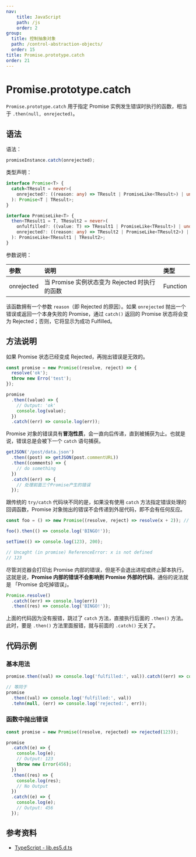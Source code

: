```yaml
---
nav:
    title: JavaScript
    path: /js
    order: 2
group:
  title: 控制抽象对象
  path: /control-abstraction-objects/
  order: 15
title: Promise.prototype.catch
order: 21
---
```


# Promise.prototype.catch

`Promise.prototype.catch` 用于指定 Promise 实例发生错误时执行的函数，相当于 `.then(null, onrejected)`。

## 语法

语法：

```js
promiseInstance.catch(onrejected);
```

类型声明：

```ts
interface Promise<T> {
  catch<TResult = never>(
    onrejected?: ((reason: any) => TResult | PromiseLike<TResult>) | undefined | null
  ): Promise<T | TResult>;
}

interface PromiseLike<T> {
  then<TResult1 = T, TResult2 = never>(
    onfulfilled?: ((value: T) => TResult1 | PromiseLike<TResult>) | undefined | null,
    onrejected?: ((reason: any) => TResult2 | PromiseLike<TResult2>) | undefined | null
  ): PromiseLike<TResult1 | TResult2>;
}
```

参数说明：

| 参数       | 说明                                          | 类型     |
| :--------- | :-------------------------------------------- | :------- |
| onrejected | 当 Promise 实例状态变为 Rejected 时执行的函数 | Function |

该函数拥有一个参数 `reason`（即 Rejected 的原因）。如果 `onrejected` 抛出一个错误或返回一个本身失败的 Promise，通过 `catch()` 返回的 Promise 状态将会变为 Rejected；否则，它将显示为成功 Fulfilled。

## 方法说明

如果 Promise 状态已经变成 Rejected，再抛出错误是无效的。

```js
const promise = new Promise((resolve, reject) => {
  resolve('ok');
  throw new Erro('test');
});

promise
  .then((value) => {
    // Output: 'ok'
    console.log(value);
  })
  .catch((err) => console.log(err));
```

Promise 对象的错误具有**冒泡性质**，会一直向后传递，直到被捕获为止。也就是说，错误总是会被下一个 `catch` 语句捕获。

```js
getJSON('/post/data.json')
  .then((post) => getJSON(post.commentURL))
  .then((comments) => {
    // do something
  })
  .catch((err) => {
    // 处理前面三个Promise产生的错误
  });
```

跟传统的 `try/catch` 代码块不同的是，如果没有使用 `catch` 方法指定错误处理的回调函数，Promise 对象抛出的错误不会传递到外层代码，即不会有任何反应。

```js
const foo = () => new Promise((resolve, reject) => resolve(x + 2)); // x 未声明

foo().then(() => console.log('BINGO!'));

setTime(() => console.log(123), 200);

// Uncaght (in promise) ReferenceError: x is not defined
// 123
```

尽管浏览器会打印出 Promise 内部的错误，但是不会退出进程或终止脚本执行。这就是说，**Promise 内部的错误不会影响到 Promise 外部的代码**，通俗的说法就是 「Promise 会吃掉错误」。

```js
Promise.resolve()
  .catch((err) => console.log(err))
  .then((res) => console.log('BINGO!'));
```

上面的代码因为没有报错，跳过了 `catch` 方法，直接执行后面的 `.then()` 方法。此时，要是 `.then()` 方法里面报错，就与前面的 `.catch()` 无关了。

## 代码示例

### 基本用法

```js
promise.then((val) => console.log('fulfilled:', val)).catch((err) => console.log('rejected:', err));

// 等同于
promise
  .then((val) => console.log('fulfilled:', val))
  .tehn(null, (err) => console.log('rejected:', err));
```

### 函数中抛出错误

```js
const promise = new Promise((resolve, rejected) => rejected(123));

promise
  .catch((e) => {
    console.log(e);
    // Output: 123
    throw new Error(456);
  })
  .then((res) => {
    console.log(res);
    // No Output
  })
  .catch((e) => {
    console.log(e);
    // Output: 456
  });
```

## 参考资料

- [TypeScript - lib.es5.d.ts](https://github.com/microsoft/TypeScript/blob/main/lib/lib.es5.d.ts)
